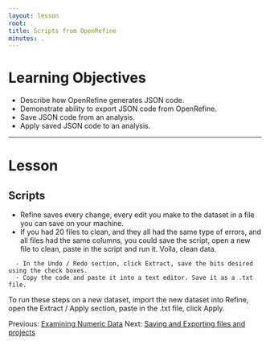 ```yaml
---
layout: lesson
root: .
title: Scripts from OpenRefine
minutes: .
---
```


# Learning Objectives

* Describe how OpenRefine generates JSON code.
* Demonstrate ability to export JSON code from OpenRefine.
* Save JSON code from an analysis.
* Apply saved JSON code to an analysis.
 

----------------------------------------------------

# Lesson

## Scripts

* Refine saves every change, every edit you make to the dataset in a file you can save on your machine.
* If you had 20 files to clean, and they all had the same type of errors, and all files had the same columns, you could save the script, open a new file to clean, paste in the script and run it. Voila, clean data.

````
  - In the Undo / Redo section, click Extract, save the bits desired using the check boxes. 
  - Copy the code and paste it into a text editor. Save it as a .txt file. 
````

To run these steps on a new dataset, import the new dataset into Refine, open the Extract / Apply section, paste in the .txt file, click Apply.

Previous:  [Examining Numeric Data](03-numbers.md)  Next: [Saving and Exporting files and projects](05-save-export.md)

